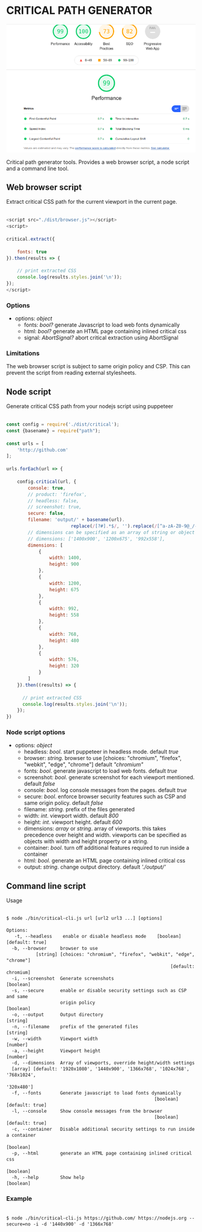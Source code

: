 # CRITICAL PATH GENERATOR

![screenshot](https://raw.githubusercontent.com/tbela99/critical/master/screenshot.png)

Critical path generator tools. Provides a web browser script, a node script and a command line tool.

## Web browser script

Extract critical CSS path for the current viewport in the current page.
```javascript

<script src="./dist/browser.js"></script>
<script>
    
critical.extract({
   
    fonts: true
}).then(results => {
    
    // print extracted CSS
    console.log(results.styles.join('\n'));
});
</script>
```

### Options

- options: _object_
  - fonts: _bool?_ generate Javascript to load web fonts dynamically
  - html: _bool?_ generate an HTML page containing inlined critical css
  - signal: _AbortSignal?_ abort critical extraction using AbortSignal

### Limitations

The web browser script is subject to same origin policy and CSP. 
This can prevent the script from reading external stylesheets.

## Node script

Generate critical CSS path from your nodejs script using puppeteer

```javascript

const config = require('./dist/critical');
const {basename} = require("path");

const urls = [
    'http://github.com'
];

urls.forEach(url => {

    config.critical(url, {
        console: true,
        // product: 'firefox',
        // headless: false,
        // screenshot: true,
        secure: false,
        filename: 'output/' + basename(url).
                        replace(/[?#].*$/, '').replace(/[^a-zA-Z0-9@_/-]+/g, '_') + '_critical.css',
        // dimensions can be specified as an array of string or object
        // dimensions: ['1400x900', '1200x675', '992x558'],       
        dimensions: [
            {
                width: 1400,
                height: 900
            },
            {
                width: 1200,
                height: 675
            },
            {
                width: 992,
                height: 558
            },
            {
                width: 768,
                height: 480
            },
            {
                width: 576,
                height: 320
            }
        ]
    }).then((results) => {

      // print extracted CSS
      console.log(results.styles.join('\n'));
    });
})

```

### Node script options

- options: _object_
  - headless: _bool_. start puppeteer in headless mode. default _true_
  - browser: _string_. browser to use [choices: "chromium", "firefox", "webkit", "edge", "chrome"]
    default _"chromium"_
  - fonts: _bool_. generate javascript to load web fonts. default _true_
  - screenshot: _bool_. generate screenshot for each viewport mentioned. default _false_
  - console: _bool_. log console messages from the pages. default _true_
  - secure: _bool_. enforce browser security features such as CSP and same origin policy. default _false_
  - filename: _string_. prefix of the files generated
  - width: _int_. viewport width. default _800_
  - height: _int_. viewport height. default _600_
  - dimensions: _array_ or _string_. array of viewports. this takes precedence over height and width. viewports can be specified as objects with width and height property or a string.
  - container: _bool_. turn off additional features required to run inside a container
  - html: _bool_. generate an HTML page containing inlined critical css
  - output: _string_. change output directory. default _'./output/'_

## Command line script

Usage

```shell

$ node ./bin/critical-cli.js url [url2 url3 ...] [options]

Options:
   -t, --headless    enable or disable headless mode    [boolean] [default: true]
  -b, --browser     browser to use
           [string] [choices: "chromium", "firefox", "webkit", "edge", "chrome"]
                                                             [default: chromium]
  -i, --screenshot  Generate screenshots                               [boolean]
  -s, --secure      enable or disable security settings such as CSP and same
                    origin policy                                      [boolean]
  -o, --output      Output directory                                    [string]
  -n, --filename    prefix of the generated files                       [string]
  -w, --width       Viewport width                                      [number]
  -a, --height      Viewport height                                     [number]
  -d, --dimensions  Array of viewports, override height/width settings
  [array] [default: '1920x1080', '1440x900', '1366x768', '1024x768', '768x1024',
                                                                      '320x480']
  -f, --fonts       Generate javascript to load fonts dynamically
                                                       [boolean] [default: true]
  -l, --console     Show console messages from the browser
                                                       [boolean] [default: true]
  -c, --container   Disable additional security settings to run inside a container
                                                                       [boolean]
  -p, --html        generate an HTML page containing inlined critical css
                                                                       [boolean]
  -h, --help        Show help                                          [boolean]
```

### Example

```shell

$ node ./bin/critical-cli.js https://github.com/ https://nodejs.org --secure=no -i -d '1440x900' -d '1366x768'
```